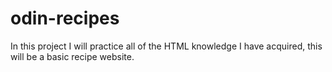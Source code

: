 # odin-recipes
In this project I will practice all of the HTML knowledge I have acquired, this will be a basic recipe website.